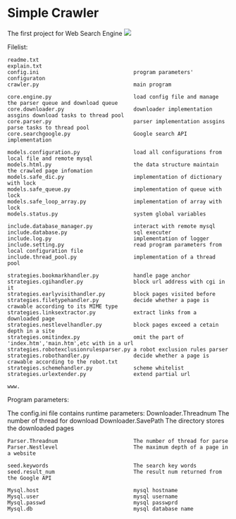 # Simple Crawler
The first project for Web Search Engine
<img src="https://raw.github.com/derrick0714/web_search_engin/master/crawling/docs/crawler_architecture.png" />

Filelist:
	
	readme.txt
	explain.txt
	config.ini								program parameters' configuraton
	crawler.py								main program
		
	core.engine.py							load config file and manage the parser queue and download queue
	core.downloader.py						downloader implementation assgins download tasks to thread pool
	core.parser.py							parser implementation assgins parse tasks to thread pool
	core.searchgoogle.py					Google search API implementation
	
	models.configuration.py					load all configurations from local file and remote mysql
	models.html.py							the data structure maintain the crawled page infomation
	models.safe_dic.py						implementation of dictionary with lock
	models.safe_queue.py					implementation of queue with lock
	models.safe_loop_array.py				implementation of array with lock
	models.status.py						system global variables
	
	include.database_manager.py				interact with remote mysql
	include.database.py						sql executer
	include.log.py							implementation of logger
	include.setting.py						read program parameters from local configuration file
	include.thread_pool.py					implementation of a thread pool		
	
	strategies.bookmarkhandler.py			handle page anchor
	strategies.cgihandler.py				block url address with cgi in it
	strategies.earlyvisithandler.py			block pages visited before
	strategies.filetypehandler.py			decide whether a page is crawable according to its MIME type
	strategies.linksextractor.py			extract links from a downloaded page
	strategies.nestlevelhandler.py			block pages exceed a cetain depth in a site
	strategies.omitindex.py					omit the part of 'index.htm','main.htm',etc with in a url
	strategies.robotexclusionrulesparser.py	a robot exclusion rules parser 
	strategies.robothandler.py				decide whether a page is crawable according to the robot.txt
	strategies.schemehandler.py				scheme whitelist
	strategies.urlextender.py				extend partial url
	
	www.
	
Program parameters:
	
The config.ini file contains runtime parameters:
	Downloader.Threadnum					The number of thread for download
	Downloader.SavePath						The directory stores the downloaded pages
	
	Parser.Threadnum						The number of thread for parse
	Parser.Nestlevel						The maximum depth of a page in a website
	
	seed.keywords							The search key words
	seed.result_num							The result num returned from the Google API
	
	Mysql.host								mysql hostname
	Mysql.user								mysql username
	Mysql.passwd							mysql passwprd
	Mysql.db								mysql database name